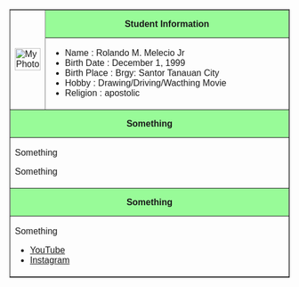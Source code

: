 <!DOCTYPE html>
<html>
<head>
    <title>Title</title>
</head>
<body style="font-family:Arial;">
    <center>
    <table width="700px" border="1">
        <tr>
            <td rowspan="2">
                <img src="Image name.file type" alt="My Photo" width="100%">
            </td>
            <th width="500px" height="50px" bgcolor="PaleGreen">Student Information</th>
        </tr>
        <tr>
            <td>
                <ul>
                    <li>Name : Rolando M. Melecio Jr</li>
                    <li>Birth Date : December 1, 1999</li>
                    <li>Birth Place : Brgy: Santor Tanauan City</li>
                    <li>Hobby : Drawing/Driving/Wacthing Movie</li>
                    <li>Religion : apostolic</li>
                </ul>
            </td>
        </tr>
        <tr>
            <th colspan="2" height="50px" bgcolor="PaleGreen">Something</th>
        </tr>
        <tr>
            <td colspan="2">
                <p>Something</p>
                <p>Something</p>
            </td>
        </tr>
        <tr>
            <th colspan="2" height="50px" bgcolor="PaleGreen">Something</th>
        </tr>
        <tr>
            <td colspan="2">
                <p>Something</p>
                <ul>
                    <li><a href="https://www.youtube.com">YouTube</a></li>
                    <li><a href="https://www.instagram.com">Instagram</a></li>
                </ul>
            </td>
        </tr>
    </table>
    </center>
</body>
</html>
